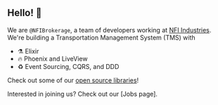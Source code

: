## Hello! 👋

We are `@NFIBrokerage`, a team of developers working at [NFI Industries][nfi]. We're building a Transportation Management System (TMS) with

- ⚗️  Elixir
- 🔥 Phoenix and LiveView
- ♻️  Event Sourcing, CQRS, and DDD

Check out some of our [open source libraries][nfibrokerage]!

Interested in joining us? Check out our [Jobs page].

[nfi]: https://www.nfiindustries.com/
[nfibrokerage]: https://github.com/NFIBrokerage
[jobs]: https://example.org
